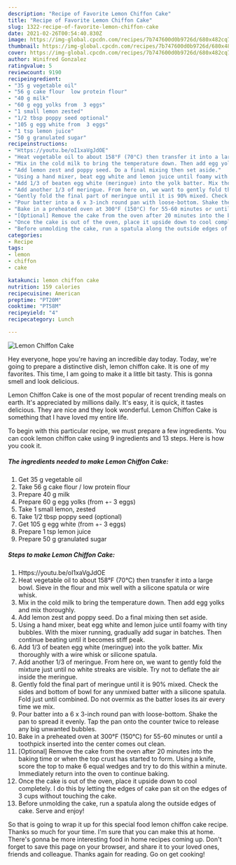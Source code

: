 ```yaml
---
description: "Recipe of Favorite Lemon Chiffon Cake"
title: "Recipe of Favorite Lemon Chiffon Cake"
slug: 1322-recipe-of-favorite-lemon-chiffon-cake
date: 2021-02-26T00:54:40.830Z
image: https://img-global.cpcdn.com/recipes/7b747600d0b9726d/680x482cq70/lemon-chiffon-cake-recipe-main-photo.jpg
thumbnail: https://img-global.cpcdn.com/recipes/7b747600d0b9726d/680x482cq70/lemon-chiffon-cake-recipe-main-photo.jpg
cover: https://img-global.cpcdn.com/recipes/7b747600d0b9726d/680x482cq70/lemon-chiffon-cake-recipe-main-photo.jpg
author: Winifred Gonzalez
ratingvalue: 5
reviewcount: 9190
recipeingredient:
- "35 g vegetable oil"
- "56 g cake flour  low protein flour"
- "40 g milk"
- "60 g egg yolks from  3 eggs"
- "1 small lemon zested"
- "1/2 tbsp poppy seed optional"
- "105 g egg white from  3 eggs"
- "1 tsp lemon juice"
- "50 g granulated sugar"
recipeinstructions:
- "Https://youtu.be/oI1xaVgJdOE"
- "Heat vegetable oil to about 158°F (70°C) then transfer it into a large bowl. Sieve in the flour and mix well with a silicone spatula or wire whisk."
- "Mix in the cold milk to bring the temperature down. Then add egg yolks and mix thoroughly."
- "Add lemon zest and poppy seed. Do a final mixing then set aside."
- "Using a hand mixer, beat egg white and lemon juice until foamy with tiny bubbles. With the mixer running, gradually add sugar in batches. Then continue beating until it becomes stiff peak."
- "Add 1/3 of beaten egg white (meringue) into the yolk batter. Mix thoroughly with a wire whisk or silicone spatula."
- "Add another 1/3 of meringue. From here on, we want to gently fold the mixture just until no white streaks are visible. Try not to deflate the air inside the meringue."
- "Gently fold the final part of meringue until it is 90% mixed. Check the sides and bottom of bowl for any unmixed batter with a silicone spatula. Fold just until combined. Do not overmix as the batter loses its air every time we mix."
- "Pour batter into a 6 x 3-inch round pan with loose-bottom. Shake the pan to spread it evenly. Tap the pan onto the counter twice to release any big unwanted bubbles."
- "Bake in a preheated oven at 300°F (150°C) for 55-60 minutes or until a toothpick inserted into the center comes out clean."
- "[Optional] Remove the cake from the oven after 20 minutes into the baking time or when the top crust has started to form. Using a knife, score the top to make 6 equal wedges and try to do this within a minute. Immediately return into the oven to continue baking."
- "Once the cake is out of the oven, place it upside down to cool completely. I do this by letting the edges of cake pan sit on the edges of 3 cups without touching the cake."
- "Before unmolding the cake, run a spatula along the outside edges of cake. Serve and enjoy!"
categories:
- Recipe
tags:
- lemon
- chiffon
- cake

katakunci: lemon chiffon cake 
nutrition: 159 calories
recipecuisine: American
preptime: "PT20M"
cooktime: "PT58M"
recipeyield: "4"
recipecategory: Lunch

---
```



![Lemon Chiffon Cake](https://img-global.cpcdn.com/recipes/7b747600d0b9726d/680x482cq70/lemon-chiffon-cake-recipe-main-photo.jpg)

Hey everyone, hope you're having an incredible day today. Today, we're going to prepare a distinctive dish, lemon chiffon cake. It is one of my favorites. This time, I am going to make it a little bit tasty. This is gonna smell and look delicious.

Lemon Chiffon Cake is one of the most popular of recent trending meals on earth. It's appreciated by millions daily. It's easy, it is quick, it tastes delicious. They are nice and they look wonderful. Lemon Chiffon Cake is something that I have loved my entire life.




To begin with this particular recipe, we must prepare a few ingredients. You can cook lemon chiffon cake using 9 ingredients and 13 steps. Here is how you cook it.

<!--inarticleads1-->

##### The ingredients needed to make Lemon Chiffon Cake:

1. Get 35 g vegetable oil
1. Take 56 g cake flour / low protein flour
1. Prepare 40 g milk
1. Prepare 60 g egg yolks (from +- 3 eggs)
1. Take 1 small lemon, zested
1. Take 1/2 tbsp poppy seed (optional)
1. Get 105 g egg white (from +- 3 eggs)
1. Prepare 1 tsp lemon juice
1. Prepare 50 g granulated sugar




<!--inarticleads2-->

##### Steps to make Lemon Chiffon Cake:

1. Https://youtu.be/oI1xaVgJdOE
1. Heat vegetable oil to about 158°F (70°C) then transfer it into a large bowl. Sieve in the flour and mix well with a silicone spatula or wire whisk.
1. Mix in the cold milk to bring the temperature down. Then add egg yolks and mix thoroughly.
1. Add lemon zest and poppy seed. Do a final mixing then set aside.
1. Using a hand mixer, beat egg white and lemon juice until foamy with tiny bubbles. With the mixer running, gradually add sugar in batches. Then continue beating until it becomes stiff peak.
1. Add 1/3 of beaten egg white (meringue) into the yolk batter. Mix thoroughly with a wire whisk or silicone spatula.
1. Add another 1/3 of meringue. From here on, we want to gently fold the mixture just until no white streaks are visible. Try not to deflate the air inside the meringue.
1. Gently fold the final part of meringue until it is 90% mixed. Check the sides and bottom of bowl for any unmixed batter with a silicone spatula. Fold just until combined. Do not overmix as the batter loses its air every time we mix.
1. Pour batter into a 6 x 3-inch round pan with loose-bottom. Shake the pan to spread it evenly. Tap the pan onto the counter twice to release any big unwanted bubbles.
1. Bake in a preheated oven at 300°F (150°C) for 55-60 minutes or until a toothpick inserted into the center comes out clean.
1. [Optional] Remove the cake from the oven after 20 minutes into the baking time or when the top crust has started to form. Using a knife, score the top to make 6 equal wedges and try to do this within a minute. Immediately return into the oven to continue baking.
1. Once the cake is out of the oven, place it upside down to cool completely. I do this by letting the edges of cake pan sit on the edges of 3 cups without touching the cake.
1. Before unmolding the cake, run a spatula along the outside edges of cake. Serve and enjoy!




So that is going to wrap it up for this special food lemon chiffon cake recipe. Thanks so much for your time. I'm sure that you can make this at home. There's gonna be more interesting food in home recipes coming up. Don't forget to save this page on your browser, and share it to your loved ones, friends and colleague. Thanks again for reading. Go on get cooking!
